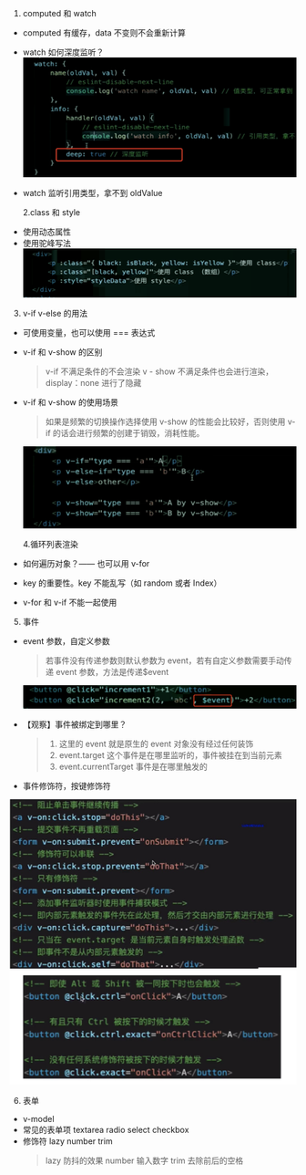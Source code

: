 1. computed 和 watch

- computed 有缓存，data 不变则不会重新计算
- watch 如何深度监听？
  ![watch 深度监听](./resource/001/watch如何进行深度监听.jpg)
- watch 监听引用类型，拿不到 oldValue

  2.class 和 style

* 使用动态属性
* 使用驼峰写法
  ![class 和 style 用法](./resource/001/style和class的用法.png)

3. v-if v-else 的用法

- 可使用变量，也可以使用 === 表达式
- v-if 和 v-show 的区别

  > v-if 不满足条件的不会渲染
  > v - show 不满足条件也会进行渲染，display：none 进行了隐藏

- v-if 和 v-show 的使用场景

  > 如果是频繁的切换操作选择使用 v-show 的性能会比较好，否则使用 v-if 的话会进行频繁的创建于销毁，消耗性能。

  ![v-if 和 v-else 用法](./resource/001/v-if、v-else和v-show.jpg)

  4.循环列表渲染

- 如何遍历对象？—— 也可以用 v-for
- key 的重要性。key 不能乱写（如 random 或者 Index）
- v-for 和 v-if 不能一起使用

5. 事件

- event 参数，自定义参数

  > 若事件没有传递参数则默认参数为 event，若有自定义参数需要手动传递 event 参数，方法是传递\$event

  ![event自定义参数](./resource/001/event自定义参数.png)

- 【观察】事件被绑定到哪里？

  > 1. 这里的 event 就是原生的 event 对象没有经过任何装饰
  > 2. event.target 这个事件是在哪里监听的，事件被挂在到当前元素
  > 3. event.currentTarget 事件是在哪里触发的

- 事件修饰符，按键修饰符

![事件修饰符](./resource/001/事件修饰符.jpg)
![按键修饰符](./resource/001/按键修饰符.png)

6. 表单

- v-model
- 常见的表单项 textarea radio select checkbox
- 修饰符 lazy number trim
  > lazy 防抖的效果
  > number 输入数字
  > trim 去除前后的空格
